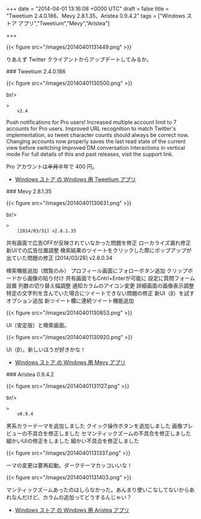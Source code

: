 
+++
date = "2014-04-01 13:16:08 +0000 UTC"
draft = false
title = "Tweetium 2.4.0.186、Mevy 2.8.1.35、Aristea 0.9.4.2"
tags = ["Windows ストア アプリ","Tweetium","Mevy","Aristea"]

+++


{{< figure src="/images/20140401131449.png"  >}}

りあえず Twitter クライアントからアップデートしてみるか。

<div class="section">
    ### Tweetium 2.4.0.186
    

{{< figure src="/images/20140401130500.png"  >}}

br/>


    >
        v2.4


Push notifications for Pro users!
Increased multiple account limit to 7 accounts for Pro users.
Improved URL recognition to match Twitter&#39;s implementation, so tweet character counts should always be correct now.
Changing accounts now properly saves the last read state of the current view before switching
Improved DM conversation interactions in vertical mode
For full details of this and past releases, visit the support link.

    
Pro アカウントは<s>半月</s>半年で 400 円。

<ul>
<li><a href="http://apps.microsoft.com/windows/ja-jp/app/tweetium/4071d364-44bf-47ce-9eb7-d527e6f182a2">Windows ストア の Windows 用 Tweetium アプリ</a></li>
</ul>
</div>
<div class="section">
    ### Mevy 2.8.1.35
    

{{< figure src="/images/20140401130631.png"  >}}

br/>


    >
        [2014/03/31] v2.8.1.35


共有画面で広告OFFが反映されていなかった問題を修正
ローカライズ漏れ修正
新UIでの広告位置調整
検索結果のツイートをクリックした際にポップアップが出ていた問題の修正
[2014/03/28] v2.8.0.34


検索機能追加（閲覧のみ）
プロフィール画面にフォローボタン追加
クリップボードから画像の貼り付け
共有画面でもCntrl+Enterが可能に
設定に質問フォーム設置
列数の切り替え幅調整
通知カラムのアイコン変更
詳細画面の画像表示調整
特定の文字列を含んでいた場合にツイートできない問題の修正
新UI（β）を試すオプション追加
新ツイート欄に連続ツイート機能追加

    


{{< figure src="/images/20140401130853.png"  >}}

 UI（安定版）と検索画面。

{{< figure src="/images/20140401130920.png"  >}}

 UI（β）。新しいほうが好きかな！

<ul>
<li><a href="http://apps.microsoft.com/windows/ja-jp/app/mevy/31760b9c-38fb-4d95-a471-d2ee8d920ee5">Windows ストア の Windows 用 Mevy アプリ</a></li>
</ul>
</div>
<div class="section">
    ### Aristea 0.9.4.2
    

{{< figure src="/images/20140401131127.png"  >}}

br/>


    >
        v0.9.4


黒系カラーテーマを追加しました
クイック操作ボタンを追加しました
画像プレビューの不具合を修正しました
セマンティックズームの不具合を修正しました
細かいUIの修正をしました
細かい不具合を修正しました

    


{{< figure src="/images/20140401131337.png"  >}}

ーマの変更は要再起動。ダークテーマカッコいいな！

{{< figure src="/images/20140401131403.png"  >}}

マンティックズームあったのはしらなかった。あんまり使いこなしてないからあれなんだけど、カラムの追加ってどうするんじゃい？

<ul>
<li><a href="http://apps.microsoft.com/windows/ja-jp/app/aristea/88e09e92-fdc4-4510-96d9-649f20ad8ecf">Windows ストア の Windows 用 Aristea アプリ</a></li>
</ul>
</div>

